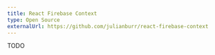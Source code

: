 ```yaml
---
title: React Firebase Context
type: Open Source
externalUrl: https://github.com/julianburr/react-firebase-context
---
```


TODO
